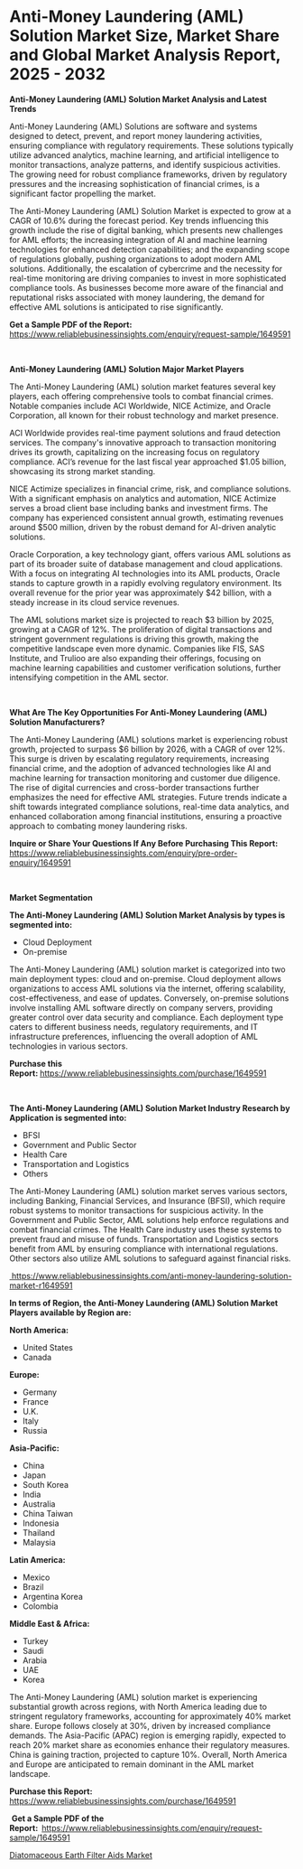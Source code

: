 <p><h1>Anti-Money Laundering (AML) Solution Market Size, Market Share and Global Market Analysis Report, 2025 - 2032</h1></p><p><strong>Anti-Money Laundering (AML) Solution Market Analysis and Latest Trends</strong></p>
<p><p>Anti-Money Laundering (AML) Solutions are software and systems designed to detect, prevent, and report money laundering activities, ensuring compliance with regulatory requirements. These solutions typically utilize advanced analytics, machine learning, and artificial intelligence to monitor transactions, analyze patterns, and identify suspicious activities. The growing need for robust compliance frameworks, driven by regulatory pressures and the increasing sophistication of financial crimes, is a significant factor propelling the market.</p><p>The Anti-Money Laundering (AML) Solution Market is expected to grow at a CAGR of 10.6% during the forecast period. Key trends influencing this growth include the rise of digital banking, which presents new challenges for AML efforts; the increasing integration of AI and machine learning technologies for enhanced detection capabilities; and the expanding scope of regulations globally, pushing organizations to adopt modern AML solutions. Additionally, the escalation of cybercrime and the necessity for real-time monitoring are driving companies to invest in more sophisticated compliance tools. As businesses become more aware of the financial and reputational risks associated with money laundering, the demand for effective AML solutions is anticipated to rise significantly.</p></p>
<p><strong>Get a Sample PDF of the Report:&nbsp;</strong> <a href="https://www.reliablebusinessinsights.com/enquiry/request-sample/1649591?utm_campaign=2716&utm_medium=2&utm_source=Github&utm_content=ia&utm_term=26032025&utm_id=anti-money-laundering-aml-solution">https://www.reliablebusinessinsights.com/enquiry/request-sample/1649591</a></p>
<p>&nbsp;</p>
<p><strong>Anti-Money Laundering (AML) Solution Major Market Players</strong></p>
<p><p>The Anti-Money Laundering (AML) solution market features several key players, each offering comprehensive tools to combat financial crimes. Notable companies include ACI Worldwide, NICE Actimize, and Oracle Corporation, all known for their robust technology and market presence.</p><p>ACI Worldwide provides real-time payment solutions and fraud detection services. The company's innovative approach to transaction monitoring drives its growth, capitalizing on the increasing focus on regulatory compliance. ACI’s revenue for the last fiscal year approached $1.05 billion, showcasing its strong market standing.</p><p>NICE Actimize specializes in financial crime, risk, and compliance solutions. With a significant emphasis on analytics and automation, NICE Actimize serves a broad client base including banks and investment firms. The company has experienced consistent annual growth, estimating revenues around $500 million, driven by the robust demand for AI-driven analytic solutions.</p><p>Oracle Corporation, a key technology giant, offers various AML solutions as part of its broader suite of database management and cloud applications. With a focus on integrating AI technologies into its AML products, Oracle stands to capture growth in a rapidly evolving regulatory environment. Its overall revenue for the prior year was approximately $42 billion, with a steady increase in its cloud service revenues.</p><p>The AML solutions market size is projected to reach $3 billion by 2025, growing at a CAGR of 12%. The proliferation of digital transactions and stringent government regulations is driving this growth, making the competitive landscape even more dynamic. Companies like FIS, SAS Institute, and Trulioo are also expanding their offerings, focusing on machine learning capabilities and customer verification solutions, further intensifying competition in the AML sector.</p></p>
<p>&nbsp;</p>
<p><strong>What Are The Key Opportunities For Anti-Money Laundering (AML) Solution Manufacturers?</strong></p>
<p><p>The Anti-Money Laundering (AML) solutions market is experiencing robust growth, projected to surpass $6 billion by 2026, with a CAGR of over 12%. This surge is driven by escalating regulatory requirements, increasing financial crime, and the adoption of advanced technologies like AI and machine learning for transaction monitoring and customer due diligence. The rise of digital currencies and cross-border transactions further emphasizes the need for effective AML strategies. Future trends indicate a shift towards integrated compliance solutions, real-time data analytics, and enhanced collaboration among financial institutions, ensuring a proactive approach to combating money laundering risks.</p></p>
<p><strong>Inquire or Share Your Questions If Any Before Purchasing This Report:</strong> <a href="https://www.reliablebusinessinsights.com/enquiry/pre-order-enquiry/1649591?utm_campaign=2716&utm_medium=2&utm_source=Github&utm_content=ia&utm_term=26032025&utm_id=anti-money-laundering-aml-solution">https://www.reliablebusinessinsights.com/enquiry/pre-order-enquiry/1649591</a></p>
<p>&nbsp;</p>
<p><strong>Market Segmentation</strong></p>
<p><strong>The Anti-Money Laundering (AML) Solution Market Analysis by types is segmented into:</strong></p>
<p><ul><li>Cloud Deployment</li><li>On-premise</li></ul></p>
<p><p>The Anti-Money Laundering (AML) solution market is categorized into two main deployment types: cloud and on-premise. Cloud deployment allows organizations to access AML solutions via the internet, offering scalability, cost-effectiveness, and ease of updates. Conversely, on-premise solutions involve installing AML software directly on company servers, providing greater control over data security and compliance. Each deployment type caters to different business needs, regulatory requirements, and IT infrastructure preferences, influencing the overall adoption of AML technologies in various sectors.</p></p>
<p><strong>Purchase this Report:&nbsp;</strong><a href="https://www.reliablebusinessinsights.com/purchase/1649591?utm_campaign=2716&utm_medium=2&utm_source=Github&utm_content=ia&utm_term=26032025&utm_id=anti-money-laundering-aml-solution">https://www.reliablebusinessinsights.com/purchase/1649591</a></p>
<p>&nbsp;</p>
<p><strong>The Anti-Money Laundering (AML) Solution Market Industry Research by Application is segmented into:</strong></p>
<p><ul><li>BFSI</li><li>Government and Public Sector</li><li>Health Care</li><li>Transportation and Logistics</li><li>Others</li></ul></p>
<p><p>The Anti-Money Laundering (AML) solution market serves various sectors, including Banking, Financial Services, and Insurance (BFSI), which require robust systems to monitor transactions for suspicious activity. In the Government and Public Sector, AML solutions help enforce regulations and combat financial crimes. The Health Care industry uses these systems to prevent fraud and misuse of funds. Transportation and Logistics sectors benefit from AML by ensuring compliance with international regulations. Other sectors also utilize AML solutions to safeguard against financial risks.</p></p>
<p><a href="https://www.reliablebusinessinsights.com/anti-money-laundering-solution-market-r1649591?utm_campaign=2716&utm_medium=2&utm_source=Github&utm_content=ia&utm_term=26032025&utm_id=anti-money-laundering-aml-solution">&nbsp;https://www.reliablebusinessinsights.com/anti-money-laundering-solution-market-r1649591</a></p>
<p><strong>In terms of Region, the Anti-Money Laundering (AML) Solution Market Players available by Region are:</strong></p>
<p>
    <p> <strong> North America: </strong>
        <ul>
            <li>United States</li>
            <li>Canada</li>
        </ul>
        </p> 
    <p> <strong> Europe: </strong>
        <ul>
            <li>Germany</li>
            <li>France</li>
            <li>U.K.</li>
            <li>Italy</li>
            <li>Russia</li>
        </ul>
        </p> 
    <p> <strong> Asia-Pacific: </strong>
        <ul>
            <li>China</li>
            <li>Japan</li>
            <li>South Korea</li>
            <li>India</li>
            <li>Australia</li>
            <li>China Taiwan</li>
            <li>Indonesia</li>
            <li>Thailand</li>
            <li>Malaysia</li>
        </ul>
        </p> 
    <p> <strong> Latin America: </strong>
        <ul>
            <li>Mexico</li>
            <li>Brazil</li>
            <li>Argentina Korea</li>
            <li>Colombia</li>
        </ul>
        </p> 
    <p> <strong> Middle East & Africa: </strong>
        <ul>
            <li>Turkey</li>
            <li>Saudi</li>
            <li>Arabia</li>
            <li>UAE</li>
            <li>Korea</li>
        </ul>
    </p>
    </p>
<p><p>The Anti-Money Laundering (AML) solution market is experiencing substantial growth across regions, with North America leading due to stringent regulatory frameworks, accounting for approximately 40% market share. Europe follows closely at 30%, driven by increased compliance demands. The Asia-Pacific (APAC) region is emerging rapidly, expected to reach 20% market share as economies enhance their regulatory measures. China is gaining traction, projected to capture 10%. Overall, North America and Europe are anticipated to remain dominant in the AML market landscape.</p></p>
<p><strong>Purchase this Report: </strong><a href="https://www.reliablebusinessinsights.com/purchase/1649591?utm_campaign=2716&utm_medium=2&utm_source=Github&utm_content=ia&utm_term=26032025&utm_id=anti-money-laundering-aml-solution">https://www.reliablebusinessinsights.com/purchase/1649591</a></p>
<p>&nbsp;<strong>Get a Sample PDF of the Report:&nbsp;&nbsp;</strong><a href="https://www.reliablebusinessinsights.com/enquiry/request-sample/1649591?utm_campaign=2716&utm_medium=2&utm_source=Github&utm_content=ia&utm_term=26032025&utm_id=anti-money-laundering-aml-solution">https://www.reliablebusinessinsights.com/enquiry/request-sample/1649591</a></p>
<p><strong></strong></p>
<p><p><a href="https://github.com/stephaniwo144/Market-Research-Report-List-1/blob/main/diatomaceous-earth-filter-aids-market.md?utm_campaign=2716&utm_medium=2&utm_source=Github&utm_content=ia&utm_term=26032025&utm_id=anti-money-laundering-aml-solution">Diatomaceous Earth Filter Aids Market</a></p></p>